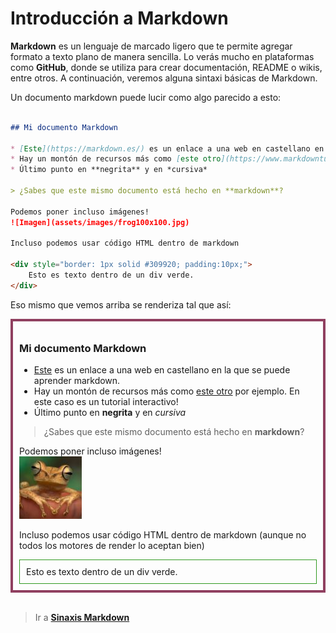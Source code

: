 # Introducción a Markdown

**Markdown** es un lenguaje de marcado ligero que te permite agregar formato a texto plano de manera sencilla. Lo verás mucho en plataformas como **GitHub**, donde se utiliza para crear documentación, README o wikis, entre otros. A continuación, veremos alguna sintaxi básicas de Markdown.


Un documento markdown puede lucir como algo parecido a esto:

```markdown

## Mi documento Markdown

* [Este](https://markdown.es/) es un enlace a una web en castellano en la que se puede aprender markdown.
* Hay un montón de recursos más como [este otro](https://www.markdowntutorial.com/) por ejemplo. En este caso es un tutorial interactivo!
* Último punto en **negrita** y en *cursiva*

> ¿Sabes que este mismo documento está hecho en **markdown**?

Podemos poner incluso imágenes!  
![Imagen](assets/images/frog100x100.jpg)

Incluso podemos usar código HTML dentro de markdown

<div style="border: 1px solid #309920; padding:10px;">
    Esto es texto dentro de un div verde.
</div>

```

Eso mismo que vemos arriba se renderiza tal que así:

<div style="border: 4px solid #904060; padding:10px;">

### Mi documento Markdown

* [Este](https://markdown.es/) es un enlace a una web en castellano en la que se puede aprender markdown.
* Hay un montón de recursos más como [este otro](https://www.markdowntutorial.com/) por ejemplo. En este caso es un tutorial interactivo!
* Último punto en **negrita** y en *cursiva*

> ¿Sabes que este mismo documento está hecho en **markdown**?

Podemos poner incluso imágenes!  
![Imagen](assets/images/frog100x100.jpg)

Incluso podemos usar código HTML dentro de markdown (aunque no todos los motores de render lo aceptan bien)

<div style="border: 1px solid #309920; padding:10px;">
    Esto es texto dentro de un div verde.
</div>

</div>

<br>

> Ir a **[Sinaxis Markdown](markdown-syntax.md)**